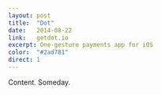 ```yaml
---
layout: post
title:  "Dot"
date:   2014-08-22
link:	getdot.io
excerpt: One-gesture payments app for iOS
color:  "#2ad781"
direct: 1
---
```


Content. Someday.
